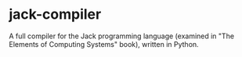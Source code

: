 # jack-compiler
A full compiler for the Jack programming language (examined in "The Elements of Computing Systems" book), written in Python.
